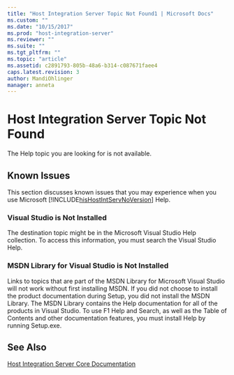 ```yaml
---
title: "Host Integration Server Topic Not Found1 | Microsoft Docs"
ms.custom: ""
ms.date: "10/15/2017"
ms.prod: "host-integration-server"
ms.reviewer: ""
ms.suite: ""
ms.tgt_pltfrm: ""
ms.topic: "article"
ms.assetid: c2891793-805b-48a6-b314-c087671faee4
caps.latest.revision: 3
author: MandiOhlinger
manager: anneta
---
```

# Host Integration Server Topic Not Found
The Help topic you are looking for is not available.  
  
## Known Issues  
 This section discusses known issues that you may experience when you use Microsoft [!INCLUDE[hisHostIntServNoVersion](../core/includes/hishostintservnoversion-md.md)] Help.  
  
### Visual Studio is Not Installed  
 The destination topic might be in the Microsoft Visual Studio Help collection. To access this information, you must search the Visual Studio Help.  
  
### MSDN Library for Visual Studio is Not Installed  
 Links to topics that are part of the MSDN Library for Microsoft Visual Studio will not work without first installing MSDN. If you did not choose to install the product documentation during Setup, you did not install the MSDN Library. The MSDN Library contains the Help documentation for all of the products in Visual Studio. To use F1 Help and Search, as well as the Table of Contents and other documentation features, you must install Help by running Setup.exe.  
  
## See Also  
 [Host Integration Server Core Documentation](../core/host-integration-server-core-documentation.md)